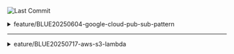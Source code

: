 ![Last Commit](https://img.shields.io/github/last-commit/MateusLeviDev/springboot3-jpa-postgres)

<details>
  <summary>feature/BLUE20250604-google-cloud-pub-sub-pattern</summary>

  ### o módulo implementa um subscriber GCP Pub/Sub

  - PubSubConfig: responsável por configurar o mecanismo de consumo da fila. Define os canais de comunicação MessageChannel ("caminho") usados pela Spring Integration. Configura o adaptador PubSubInboundChannelAdapter para conectar a subscription do Pub/Sub à pipeline Spring Integration.
  - PubSubInboundChannelAdapter: faz a ponte entre Google Pub/Sub e o Spring Integration, lê a mensagem, converte para DTO, envia para um canal Spring.
  - MessageChannel (DirectChannel): canal que entrega a mensagem para o método consumidor.
  - @ServiceActivator: método que processa a mensagem, com acesso ao payload e à mensagem original (para ack/nack manual).
  - usando Strategy pattern para delegar comportamentos a classes com interfaces em comum. (Open/Closed Principle?)
  - usando Registry para dispatch centralizado 

</details>

---


<details>
  <summary>eature/BLUE20250717-aws-s3-lambda</summary>

  - simulando AWS localmente
  - exemplos de uso
  - base para estudo de open tofu e automatizações a partir disso
  - confira branch

</details>
